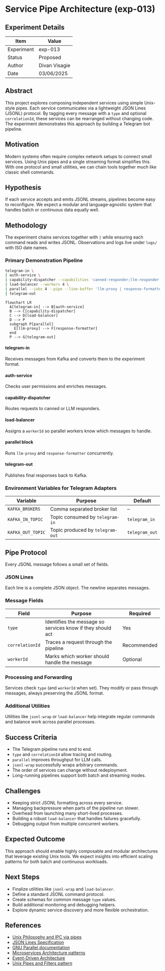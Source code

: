 # Service Pipe Architecture (exp-013)

## Experiment Details

| Item | Value |
| --- | --- |
| Experiment | exp-013 |
| Status | Proposed |
| Author | Divan Visagie |
| Date | 03/06/2025 |

## Abstract

This project explores composing independent services using simple Unix-style pipes. Each service communicates via a lightweight JSON Lines (JSONL) protocol. By tagging every message with a `type` and optional `correlationId`, these services can be rearranged without changing code. The experiment demonstrates this approach by building a Telegram bot pipeline.

## Motivation

Modern systems often require complex network setups to connect small services. Using Unix pipes and a single streaming format simplifies this. With one protocol and small utilities, we can chain tools together much like classic shell commands.

## Hypothesis

If each service accepts and emits JSONL streams, pipelines become easy to reconfigure. We expect a modular and language‑agnostic system that handles batch or continuous data equally well.

## Methodology

The experiment chains services together with `|` while ensuring each command reads and writes JSONL. Observations and logs live under `logs/` with ISO date names.

### Primary Demonstration Pipeline

```bash
telegram-in \
| auth-service \
| capability-dispatcher --capabilities 'canned-responder;llm-responder' \
| load-balancer --workers 4 \
| parallel --jobs 4 --pipe --line-buffer 'llm-proxy | response-formatter' \
| telegram-out
```

```mermaid
flowchart LR
  A[telegram-in] --> B[auth-service]
  B --> C[capability-dispatcher]
  C --> D[load-balancer]
  D --> P
  subgraph P[parallel]
    E[llm-proxy] --> F[response-formatter]
  end
  P --> G[telegram-out]
```

#### telegram-in
Receives messages from Kafka and converts them to the experiment format.

#### auth-service
Checks user permissions and enriches messages.

#### capability-dispatcher
Routes requests to canned or LLM responders.

#### load-balancer
Assigns a `workerId` so parallel workers know which messages to handle.

#### parallel block
Runs `llm-proxy` and `response-formatter` concurrently.

#### telegram-out
Publishes final responses back to Kafka.

### Environment Variables for Telegram Adapters

| Variable | Purpose | Default |
| --- | --- | --- |
| `KAFKA_BROKERS` | Comma separated broker list | – |
| `KAFKA_IN_TOPIC` | Topic consumed by `telegram-in` | `telegram_in` |
| `KAFKA_OUT_TOPIC` | Topic produced by `telegram-out` | `telegram_out` |

## Pipe Protocol

Every JSONL message follows a small set of fields.

### JSON Lines
Each line is a complete JSON object. The newline separates messages.

### Message Fields

| Field | Purpose | Required |
| --- | --- | --- |
| `type` | Identifies the message so services know if they should act | Yes |
| `correlationId` | Traces a request through the pipeline | Recommended |
| `workerId` | Marks which worker should handle the message | Optional |

### Processing and Forwarding
Services check `type` (and `workerId` when set). They modify or pass through messages, always preserving the JSONL format.

### Additional Utilities
Utilities like `jsonl-wrap` or `load-balancer` help integrate regular commands and balance work across parallel processes.

## Success Criteria

- The Telegram pipeline runs end to end.
- `type` and `correlationId` allow tracing and routing.
- `parallel` improves throughput for LLM calls.
- `jsonl-wrap` successfully wraps arbitrary commands.
- The order of services can change without redeployment.
- Long-running pipelines support both batch and streaming modes.

## Challenges

- Keeping strict JSONL formatting across every service.
- Managing backpressure when parts of the pipeline run slower.
- Overhead from launching many short-lived processes.
- Building a robust `load-balancer` that handles failures gracefully.
- Debugging output from multiple concurrent workers.

## Expected Outcome

This approach should enable highly composable and modular architectures that leverage existing Unix tools. We expect insights into efficient scaling patterns for both batch and continuous workloads.

## Next Steps

- Finalize utilities like `jsonl-wrap` and `load-balancer`.
- Define a standard JSONL command protocol.
- Create schemas for common message `type` values.
- Build additional monitoring and debugging helpers.
- Explore dynamic service discovery and more flexible orchestration.

## References

- [Unix Philosophy and IPC via pipes](https://en.wikipedia.org/wiki/Unix_philosophy)
- [JSON Lines Specification](https://jsonlines.org/)
- [GNU Parallel documentation](https://www.gnu.org/software/parallel/)
- [Microservices Architecture patterns](https://microservices.io/)
- [Event-Driven Architecture](https://martinfowler.com/articles/201701-event-driven.html)
- [Unix Pipes and Filters pattern](https://www.enterpriseintegrationpatterns.com/patterns/messaging/PipesAndFilters.html)


